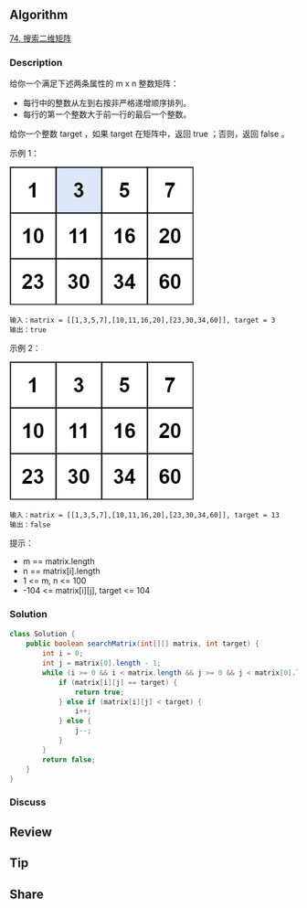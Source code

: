 ## Algorithm

[74. 搜索二维矩阵](https://leetcode.cn/problems/search-a-2d-matrix/description/?envType=study-plan-v2&envId=top-100-liked)

### Description

给你一个满足下述两条属性的 m x n 整数矩阵：

- 每行中的整数从左到右按非严格递增顺序排列。
- 每行的第一个整数大于前一行的最后一个整数。

给你一个整数 target ，如果 target 在矩阵中，返回 true ；否则，返回 false 。

示例 1：

![](assets/20250602-b0d08968.png)

```
输入：matrix = [[1,3,5,7],[10,11,16,20],[23,30,34,60]], target = 3
输出：true
```

示例 2：

![](assets/20250602-f04aaacd.png)

```
输入：matrix = [[1,3,5,7],[10,11,16,20],[23,30,34,60]], target = 13
输出：false
```

提示：

- m == matrix.length
- n == matrix[i].length
- 1 <= m, n <= 100
- -104 <= matrix[i][j], target <= 104

### Solution

```java
class Solution {
    public boolean searchMatrix(int[][] matrix, int target) {
        int i = 0;
        int j = matrix[0].length - 1;
        while (i >= 0 && i < matrix.length && j >= 0 && j < matrix[0].length) {
            if (matrix[i][j] == target) {
                return true;
            } else if (matrix[i][j] < target) {
                i++;
            } else {
                j--;
            }
        }
        return false;
    }
}
```

### Discuss

## Review


## Tip


## Share
